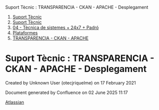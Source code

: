 Suport Tècnic : TRANSPARENCIA - CKAN - APACHE - Desplegament  

1.  [Suport Tècnic](index.md)
2.  [Suport Tècnic](13893782.md)
3.  [04 - Tècnica de sistemes + 24x7 + Padró](26313202.md)
4.  [Plataformes](Plataformes_41520520.md)
5.  [TRANSPARENCIA - CKAN - APACHE](TRANSPARENCIA---CKAN---APACHE_41521508.md)

Suport Tècnic : TRANSPARENCIA - CKAN - APACHE - Desplegament
============================================================

Created by Unknown User (otecjriquelme) on 17 February 2021

Document generated by Confluence on 02 June 2025 11:17

[Atlassian](http://www.atlassian.com/)